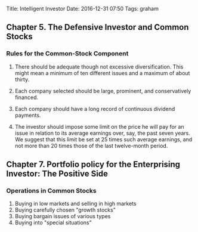 Title: Intelligent Investor
Date: 2016-12-31 07:50
Tags: graham


## Chapter 5. The Defensive Investor and Common Stocks

### Rules for the Common-Stock Component

1. There should be adequate though not excessive diversification. This might mean a minimum of ten different issues and a maximum of about thirty.

2. Each company selected should be large, prominent, and conservatively financed.

3. Each company should have a long record of continuous dividend payments.

4. The investor should impose some limit on the price he will pay for an issue in relation to its average earnings over, say, the past seven years. We suggest that this limit be set at 25 times such average earnings, and not more than 20 times those of the last twelve-month period.


## Chapter 7. Portfolio policy for the Enterprising Investor: The Positive Side

### Operations in Common Stocks

1. Buying in low markets and selling in high markets
2. Buying carefully chosen "growth stocks"
3. Buying bargain issues of various types
4. Buying into "special situations"

